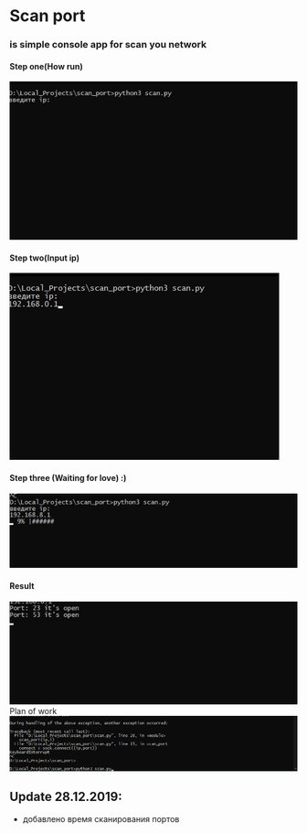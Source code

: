 # Scan port
### is simple console app for scan you network

#### Step one(How run)
![til](./images/How_Run.png)
#### Step two(Input ip)
![til](./images/Input_Value.png)
#### Step three (Waiting for love) :)
![til](./images/Process.png)
#### Result
![til](./images/Result.png)
Plan of work 
![til](./images/guide.gif)

## Update 28.12.2019:
+ добавлено время сканирования портов
